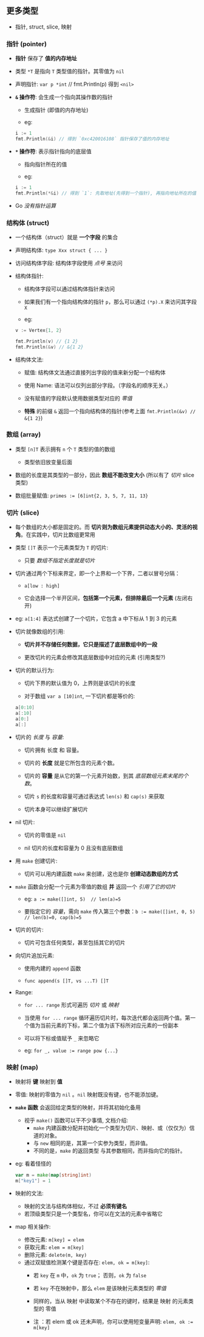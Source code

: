 ## 更多类型
* 指针, struct, slice, 映射


### 指针 (pointer)
* __指针__ 保存了 __值的内存地址__

* 类型 `*T` 是指向 `T` 类型值的指针。其零值为 `nil`

* 声明指针: `var p *int` // fmt.Println(p) 得到 `<nil>`

* __`&` 操作符__: 会生成一个指向其操作数的指针
    * 生成指针 (即值的内存地址)
    
    * eg:
    ```go
    i := 1
    fmt.Println(&i) // 得到 `0xc420016108` 指针保存了值的内存地址 
    ```

* __`*` 操作符__: 表示指针指向的底层值
    * 指向指针所在的值
    
    * eg:
    ```go
    i := 1
    fmt.Println(*&i) // 得到 `1`: 先取地址(先得到一个指针), 再指向地址所在的值
    ```

* Go _没有指针运算_


### 结构体 (struct)
* 一个结构体（struct）就是 __一个字段__ 的集合

* 声明结构体: `type Xxx struct { ... }`

* 访问结构体字段: 结构体字段使用 _点号_ 来访问

* 结构体指针:
    * 结构体字段可以通过结构体指针来访问

    * 如果我们有一个指向结构体的指针 `p`，那么可以通过 `(*p).X` 来访问其字段 `X`

    * eg:
    ```go
    v := Vertex{1, 2}

	fmt.Println(v) // {1 2}
    fmt.Println(&v) // &{1 2}
    ```

* 结构体文法:
    * 赋值: 结构体文法通过直接列出字段的值来新分配一个结构体

    * 使用 Name: 语法可以仅列出部分字段。（字段名的顺序无关。）

    * 没有赋值的字段默认使用数据类型对应的 _零值_

    * __特殊__ 的前缀 `&` 返回一个指向结构体的指针(参考上面 `fmt.Println(&v) // &{1 2}`)


### 数组 (array)
* 类型 `[n]T` 表示拥有 `n` 个 `T` 类型的值的数组
    * 类型依旧放变量后面

* 数组的长度是其类型的一部分，因此 __数组不能改变大小__ (所以有了 _切片_ slice 类型)

* 数组批量赋值: `primes := [6]int{2, 3, 5, 7, 11, 13}`


### 切片 (slice)
* 每个数组的大小都是固定的。而 __切片则为数组元素提供动态大小的、灵活的视角__。在实践中，切片比数组更常用

* 类型 `[]T` 表示一个元素类型为 `T` 的切片:
    * 只要 _数组不指定长度就是切片_

* 切片通过两个下标来界定，即一个上界和一个下界，二者以冒号分隔：
    * `a[low : high]`

    * 它会选择一个半开区间，__包括第一个元素，但排除最后一个元素__ (左闭右开)

* eg: `a[1:4]` 表达式创建了一个切片，它包含 a 中下标从 1 到 3 的元素

* 切片就像数组的引用:
    * __切片并不存储任何数据，它只是描述了底层数组中的一段__

    * 更改切片的元素会修改其底层数组中对应的元素 (引用类型?)

* 切片的默认行为:
    * 切片下界的默认值为 0，上界则是该切片的长度

    * 对于数组 `var a [10]int`, 一下切片都是等价的:
    ```go
    a[0:10]
    a[:10]
    a[0:]
    a[:]
    ```

* 切片的 _长度_ 与 _容量_:
    * 切片拥有 长度 和 容量。

    * 切片的 __长度__ 就是它所包含的元素个数。

    * 切片的 __容量__ 是从它的第一个元素开始数，到其 _底层数组元素末尾的个数_。

    * 切片 `s` 的长度和容量可通过表达式 `len(s)` 和 `cap(s)` 来获取

    * 切片本身可以继续扩展切片

* nil 切片:
    * 切片的零值是 `nil`

    * nil 切片的长度和容量为 0 且没有底层数组

* 用 `make` 创建切片:
    * 切片可以用内建函数 `make` 来创建，这也是你 __创建动态数组的方式__

* `make` 函数会分配一个元素为零值的数组 __并__ 返回一个 _引用了它的切片_
    * eg: `a := make([]int, 5)  // len(a)=5`

    * 要指定它的 _容量_，需向 `make` 传入第三个参数：`b := make([]int, 0, 5) // len(b)=0, cap(b)=5`

* 切片的切片: 
    * 切片可包含任何类型，甚至包括其它的切片

* 向切片追加元素:
    * 使用内建的 `append` 函数

    * `func append(s []T, vs ...T) []T`

* Range:
    * `for ... range` 形式可遍历 _切片_ 或 _映射_

    * 当使用 `for ... range` 循环遍历切片时，每次迭代都会返回两个值。第一个值为当前元素的下标，第二个值为该下标所对应元素的一份副本

    * 可以将下标或值赋予 `_` 来忽略它

    * eg: `for _, value := range pow {...}`



### 映射 (map)
* 映射将 __键__ 映射到 __值__

* 零值: 映射的零值为 `nil` 。`nil` 映射既没有键，也不能添加键。

* __`make` 函数__ 会返回给定类型的映射，并将其初始化备用
    * 视乎 `make()` 函数可以干不少事情, 文档介绍: 
        * `make` 内建函数分配并初始化一个类型为切片、映射、或（仅仅为）信道的对象。 
        * 与 `new` 相同的是，其第一个实参为类型，而非值。
        * 不同的是，`make` 的返回类型 与其参数相同，而非指向它的指针。

* eg: 看着怪怪的 
    ```go
    var m = make(map[string]int)
    m["key1"] = 1
    ```

* 映射的文法:
    * 映射的文法与结构体相似，不过 __必须有键名__
    * 若顶级类型只是一个类型名，你可以在文法的元素中省略它

* map 相关操作:
    * 修改元素: `m[key] = elem`
    * 获取元素: `elem = m[key]`
    * 删除元素: `delete(m, key)`
    * 通过双赋值检测某个键是否存在: `elem, ok = m[key]`:
        * 若 `key` 在 `m` 中，`ok` 为 `true`； 否则，`ok` 为 `false`

        * 若 `key` 不在映射中，那么 `elem` 是该映射元素类型的 _零值_

        * 同样的，当从 映射 中读取某个不存在的键时，结果是 映射 的元素类型的 零值

        * 注 ：若 elem 或 ok 还未声明，你可以使用短变量声明: `elem, ok := m[key]`
    
    